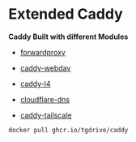 # Extended Caddy

**Caddy Built with different Modules**

- [forwardproxy](https://github.com/caddyserver/forwardproxy)

- [caddy-webdav](https://github.com/mholt/caddy-webdav)

- [caddy-l4](https://github.com/mholt/caddy-l4)

- [cloudflare-dns](https://github.com/caddy-dns/cloudflare)

- [caddy-tailscale](https://github.com/tailscale/caddy-tailscale)

```sh
docker pull ghcr.io/tgdrive/caddy
```